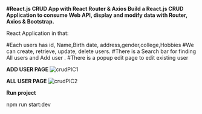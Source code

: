 
**#React.js CRUD App with React Router & Axios
Build a React.js CRUD Application to consume Web API, display and modify data with Router, Axios & Bootstrap.**

React  Application in that:

#Each users has id, Name,Birth date, address,gender,college,Hobbies
#We can create, retrieve, update, delete users.
#There is a Search bar for finding All users and Add user .
#There is a popup edit page to edit existing user


**ADD USER PAGE**
![crudPIC1](https://user-images.githubusercontent.com/65407867/111260312-96c11100-8646-11eb-83c8-b8e51593da9c.PNG)


**ALL USER PAGE**
![crudPIC2](https://user-images.githubusercontent.com/65407867/111260564-118a2c00-8647-11eb-9794-f78dfbca0bc9.PNG)


**Run project**

npm run start:dev
